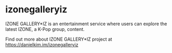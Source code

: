 # izonegalleryiz

IZONE GALLERY*IZ is an entertainment service where users can explore the latest IZONE, a K-Pop group, content.

Find out more about IZONE GALLERY*IZ project at https://danielkim.im/izonegalleryiz
